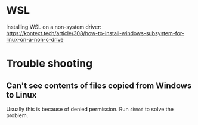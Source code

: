 WSL
======

Installing WSL on a non-system driver: https://kontext.tech/article/308/how-to-install-windows-subsystem-for-linux-on-a-non-c-drive

# Trouble shooting

## Can't see contents of files copied from Windows to Linux

Usually this is because of denied permission. 
Run `chmod`  to solve the problem.